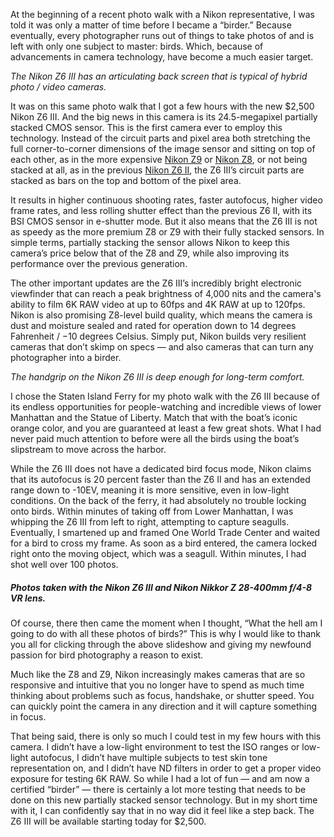 At the beginning of a recent photo walk with a Nikon representative, I was told it was only a matter of time before I became a “birder.” Because eventually, every photographer runs out of things to take photos of and is left with only one subject to master: birds. Which, because of advancements in camera technology, have become a much easier target. 

*The Nikon Z6 III has an articulating back screen that is typical of hybrid photo / video cameras.*

It was on this same photo walk that I got a few hours with the new $2,500 Nikon Z6 III. And the big news in this camera is its 24.5-megapixel partially stacked CMOS sensor. This is the first camera ever to employ this technology. Instead of the circuit parts and pixel area both stretching the full corner-to-corner dimensions of the image sensor and sitting on top of each other, as in the more expensive [Nikon Z9](/23562434/nikon-z9-mirrorless-camera-test-review-video) or [Nikon Z8](/23716991/nikon-z8-mirrorless-camera-price-specs-hands-on), or not being stacked at all, as in the previous [Nikon Z6 II](/2020/10/14/21515666/nikon-z6-z7-ii-features-specs-price-4k-60fps), the Z6 III’s circuit parts are stacked as bars on the top and bottom of the pixel area. 

It results in higher continuous shooting rates, faster autofocus, higher video frame rates, and less rolling shutter effect than the previous Z6 II, with its BSI CMOS sensor in e-shutter mode. But it also means that the Z6 III is not as speedy as the more premium Z8 or Z9 with their fully stacked sensors. In simple terms, partially stacking the sensor allows Nikon to keep this camera’s price below that of the Z8 and Z9, while also improving its performance over the previous generation.

The other important updates are the Z6 III’s incredibly bright electronic viewfinder that can reach a peak brightness of 4,000 nits and the camera's ability to film 6K RAW video at up to 60fps and 4K RAW at up to 120fps. Nikon is also promising Z8-level build quality, which means the camera is dust and moisture sealed and rated for operation down to 14 degrees Fahrenheit / −10 degrees Celsius. Simply put, Nikon builds very resilient cameras that don’t skimp on specs — and also cameras that can turn any photographer into a birder.

*The handgrip on the Nikon Z6 III is deep enough for long-term comfort.*

I chose the Staten Island Ferry for my photo walk with the Z6 III because of its endless opportunities for people-watching and incredible views of lower Manhattan and the Statue of Liberty. Match that with the boat’s iconic orange color, and you are guaranteed at least a few great shots. What I had never paid much attention to before were all the birds using the boat’s slipstream to move across the harbor. 

While the Z6 III does not have a dedicated bird focus mode, Nikon claims that its autofocus is 20 percent faster than the Z6 II and has an extended range down to -10EV, meaning it is more sensitive, even in low-light conditions. On the back of the ferry, it had absolutely no trouble locking onto birds. Within minutes of taking off from Lower Manhattan, I was whipping the Z6 III from left to right, attempting to capture seagulls. Eventually, I smartened up and framed One World Trade Center and waited for a bird to cross my frame. As soon as a bird entered, the camera locked right onto the moving object, which was a seagull. Within minutes, I had shot well over 100 photos.

##### *Photos taken with the Nikon Z6 III and Nikon Nikkor Z 28-400mm f/4-8 VR lens.*

Of course, there then came the moment when I thought, “What the hell am I going to do with all these photos of birds?” This is why I would like to thank you all for clicking through the above slideshow and giving my newfound passion for bird photography a reason to exist.

Much like the Z8 and Z9, Nikon increasingly makes cameras that are so responsive and intuitive that you no longer have to spend as much time thinking about problems such as focus, handshake, or shutter speed. You can quickly point the camera in any direction and it will capture something in focus.

That being said, there is only so much I could test in my few hours with this camera. I didn’t have a low-light environment to test the ISO ranges or low-light autofocus, I didn’t have multiple subjects to test skin tone representation on, and I didn’t have ND filters in order to get a proper video exposure for testing 6K RAW. So while I had a lot of fun — and am now a certified “birder” — there is certainly a lot more testing that needs to be done on this new partially stacked sensor technology. But in my short time with it, I can confidently say that in no way did it feel like a step back. The Z6 III will be available starting today for $2,500.
